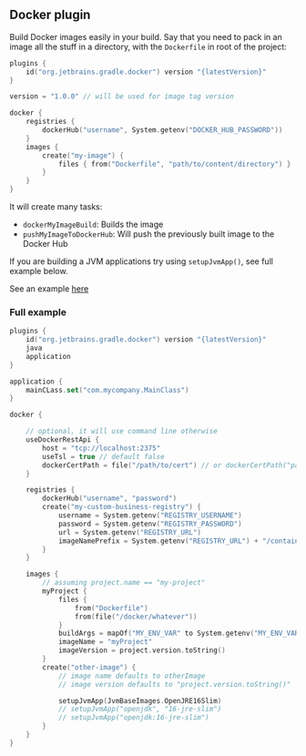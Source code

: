 ## Docker plugin

Build Docker images easily in your build. Say that you need to pack in an image all the stuff in a directory, with
the `Dockerfile` in root of the project:

```kotlin
plugins {
    id("org.jetbrains.gradle.docker") version "{latestVersion}"
}

version = "1.0.0" // will be used for image tag version

docker {
    registries {
        dockerHub("username", System.getenv("DOCKER_HUB_PASSWORD"))
    }
    images {
        create("my-image") {
            files { from("Dockerfile", "path/to/content/directory") }
        }
    }
}

```

It will create many tasks:

- `dockerMyImageBuild`: Builds the image
- `pushMyImageToDockerHub`: Will push the previously built image to the Docker Hub

If you are building a JVM applications try using `setupJvmApp()`, see full example below.

See an example [here](../examples/docker-jvm-app/build.gradle.kts)

### Full example

```kotlin
plugins {
    id("org.jetbrains.gradle.docker") version "{latestVersion}"
    java
    application
}

application {
    mainCLass.set("com.mycompany.MainClass")
}

docker {

    // optional, it will use command line otherwise
    useDockerRestApi {
        host = "tcp://localhost:2375"
        useTsl = true // default false
        dockerCertPath = file("/path/to/cert") // or dockerCertPath("path/to/cert")
    }

    registries {
        dockerHub("username", "password")
        create("my-custom-business-registry") {
            username = System.getenv("REGISTRY_USERNAME")
            password = System.getenv("REGISTRY_PASSWORD")
            url = System.getenv("REGISTRY_URL")
            imageNamePrefix = System.getenv("REGISTRY_URL") + "/container/whatever"
        }
    }

    images {
        // assuming project.name == "my-project"
        myProject {
            files {
                from("Dockerfile")
                from(file("/docker/whatever"))
            }
            buildArgs = mapOf("MY_ENV_VAR" to System.getenv("MY_ENV_VAR"))
            imageName = "myProject"
            imageVersion = project.version.toString()
        }
        create("other-image") {
            // image name defaults to otherImage
            // image version defaults to "project.version.toString()"

            setupJvmApp(JvmBaseImages.OpenJRE16Slim)
            // setupJvmApp("openjdk", "16-jre-slim")
            // setupJvmApp("openjdk:16-jre-slim")
        }
    }
}
```
